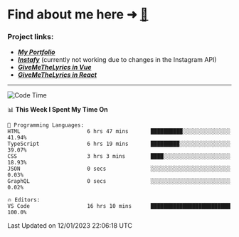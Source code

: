 # Find about me here ➜ [🧑](https://pauabella.dev)

### Project links:
- ***[My Portfolio](https://pauabella.dev)***
- ***[Instafy](https://instafy.me)*** (currently not working due to changes in the Instagram API)
- ***[GiveMeTheLyrics in Vue](https://lyrics.pauabella.dev)***
- ***[GiveMeTheLyrics in React](https://pauabella.dev/GiveMeTheLyrics)***

---
<!--START_SECTION:waka-->
![Code Time](http://img.shields.io/badge/Code%20Time-1%2C779%20hrs%207%20mins-blue)

📊 **This Week I Spent My Time On** 

```text
💬 Programming Languages: 
HTML                     6 hrs 47 mins       ██████████░░░░░░░░░░░░░░░   41.94% 
TypeScript               6 hrs 19 mins       █████████░░░░░░░░░░░░░░░░   39.07% 
CSS                      3 hrs 3 mins        ████░░░░░░░░░░░░░░░░░░░░░   18.93% 
JSON                     0 secs              ░░░░░░░░░░░░░░░░░░░░░░░░░   0.03% 
GraphQL                  0 secs              ░░░░░░░░░░░░░░░░░░░░░░░░░   0.02%

🔥 Editors: 
VS Code                  16 hrs 10 mins      █████████████████████████   100.0%

```


 Last Updated on 12/01/2023 22:06:18 UTC
<!--END_SECTION:waka-->

